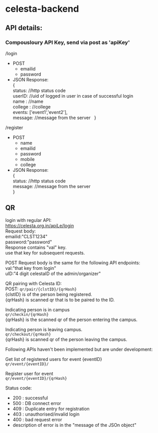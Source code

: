 # celesta-backend
## API details:  
### Compousloury API Key, send via post as 'apiKey'
/login   
* POST  
  *  emailid   
  *  password   
* JSON Response:  
{   
  status: //http status code   
  userID: //uid of logged in user in case of successful login    
  name : //name   
  college : //college   
  events: ['event1','event2'],   
  message: //message from the server   
}   
  
/register
* POST  
  *  name   
  *  emailid   
  *  password   
  *  mobile
  *  college
* JSON Response:  
{   
  status: //http status code   
  message: //message from the server    
}   
## QR
login with regular API:  
https://celesta.org.in/apiLe/login   
Request body:     
emailid:"CLST1234"   
password:"password"    
Response contains "val" key.    
use that key for subsequent requests.     


POST Request body is the same for the following API endpoints:     
val:"that key from login"     
uID:"4 digit celestaID of the admin/organizer"      
       
QR pairing with Celesta ID:       
POST: `qr/pair/{clstID}/{qrHash}`       
{clstID} is of the person being registered.       
{qrHash} is scanned qr that is to be paired to the ID.       
       
       
Indicating person is in campus       
`qr/checkin/{qrHash}`       
{qrHash} is the scanned qr of the person entering the campus.       
       
Indicating person is leaving campus.       
`qr/checkout/{qrHash}`       
{qrHash} is scanned qr of the person leaving the campus.       
       
Following APIs haven't been implemented but are under development:       
       
Get list of registered users for event {eventID}       
`qr/event/{eventID}/`       
       
Register user for event       
`qr/event/{eventID}/{qrHash}`       
       
Status code:  
  * 200 : successful   
  * 500 : DB connect error   
  * 409 : Duplicate entry for registration
  * 403 : unauthorised/invalid login   
  * 400 : bad request error   
  * description of error is in the "message of the JSOn object"  
  
